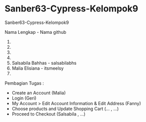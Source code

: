# Sanber63-Cypress-Kelompok9
Sanber63-Cypress-Kelompok9

Nama Lengkap - Nama github

1. 
2. 
3. 
4. 
5. Salsabila Bahhas - salsabilabhs
6. Malia Elisiana - itsmeelsy
7. 

Pembagian Tugas : 

- Create an Account (Malia)
- Login (Geri)
- My Account > Edit Account Information & Edit Address (Fanny)
- Choose products and Update Shopping Cart (... , ...)
- Proceed to Checkout (Salsabila , ...) 
